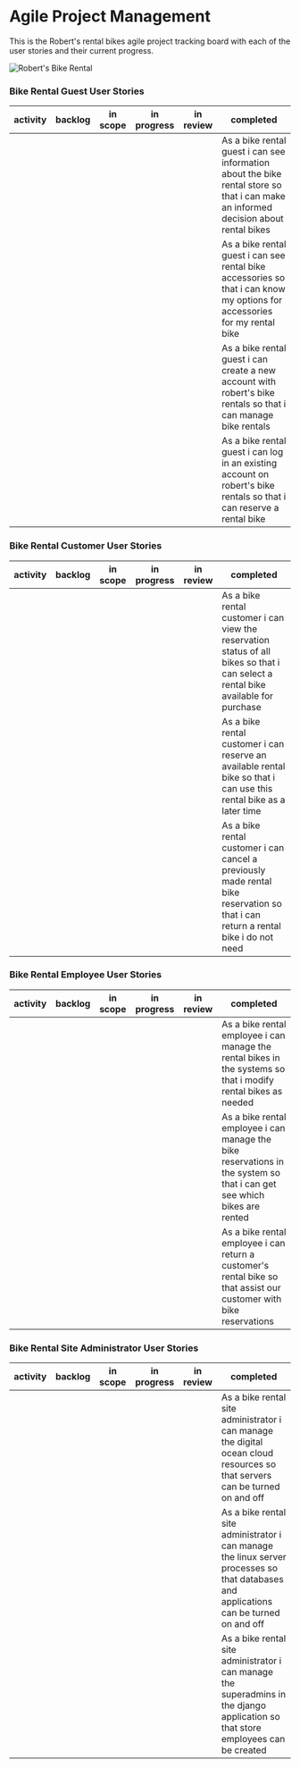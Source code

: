 # Agile Project Management

This is the Robert's rental bikes agile project tracking board with each of the user stories and their current progress.

![Robert's Bike Rental](http://104.248.100.154/static/img/bike-shop-concept-with-bicycles.jpg)

### Bike Rental Guest User Stories

|activity|backlog|in scope|in progress|in review|completed|
|--------|-------|--------|-----------|---------|---------|
||||||As a bike rental guest i can see information about the bike rental store so that i can make an informed decision about rental bikes|
||||||As a bike rental guest i can see rental bike accessories so that i can know my options for accessories for my rental bike|
||||||As a bike rental guest i can create a new account with robert's bike rentals so that i can manage bike rentals|
||||||As a bike rental guest i can log in an existing account on robert's bike rentals so that i can reserve a rental bike|

### Bike Rental Customer User Stories

|activity|backlog|in scope|in progress|in review|completed|
|--------|-------|--------|-----------|---------|---------|
||||||As a bike rental customer i can view the reservation status of all bikes so that i can select a rental bike available for purchase
||||||As a bike rental customer i can reserve an available rental bike so that i can use this rental bike as a later time
||||||As a bike rental customer i can cancel a previously made rental bike reservation so that i can return a rental bike i do not need

### Bike Rental Employee User Stories

|activity|backlog|in scope|in progress|in review|completed|
|--------|-------|--------|-----------|---------|---------|
||||||As a bike rental employee i can manage the rental bikes in the systems so that i modify rental bikes as needed
||||||As a bike rental employee i can manage the bike reservations in the system so that i can get see which bikes are rented
||||||As a bike rental employee i can return a customer's rental bike so that assist our customer with bike reservations

### Bike Rental Site Administrator User Stories

|activity|backlog|in scope|in progress|in review|completed|
|--------|-------|--------|-----------|---------|---------|
||||||As a bike rental site administrator i can manage the digital ocean cloud resources so that servers can be turned on and off
||||||As a bike rental site administrator i can manage the linux server processes so that databases and applications can be turned on and off
||||||As a bike rental site administrator i can manage the superadmins in the django application so that store employees can be created
